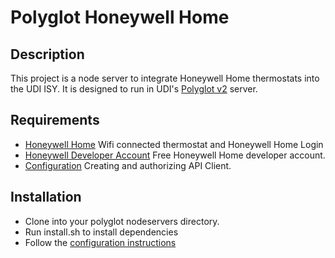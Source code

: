 # Polyglot Honeywell Home

## Description
This project is a node server to integrate Honeywell Home thermostats into the UDI ISY. It is designed to run in UDI's [Polyglot v2](https://github.com/UniversalDevicesInc/polyglot-v2) server.

## Requirements
* [Honeywell Home](https://www.honeywellhome.com/) Wifi connected thermostat and Honeywell Home Login
* [Honeywell Developer Account](https://developer.honeywell.com) Free Honeywell Home developer account.
* [Configuration](https://dbarentine.github.io/udi-honeywellhome-poly/) Creating and authorizing API Client.

## Installation
* Clone into your polyglot nodeservers directory.
* Run install.sh to install dependencies
* Follow the [configuration instructions](https://dbarentine.github.io/udi-honeywellhome-poly/)
